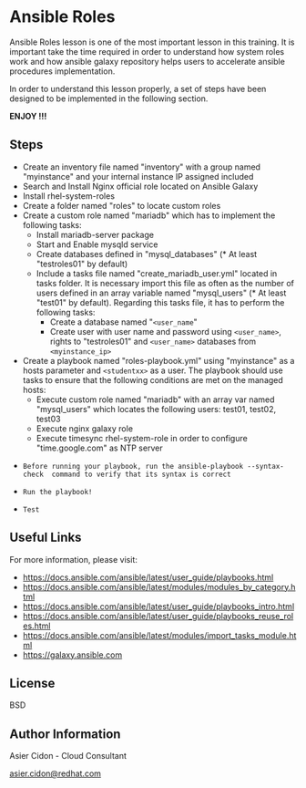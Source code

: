 # Ansible Roles

Ansible Roles lesson is one of the most important lesson in this training. It is important take the time required in order to understand how system roles work and how ansible galaxy repository helps users to accelerate ansible procedures implementation.

In order to understand this lesson properly, a set of steps have been designed to be implemented in the following section.

**ENJOY !!!**

## Steps 

-   Create an inventory file named "inventory" with a group named "myinstance" and your internal instance IP assigned included
-   Search and Install Nginx official role located on Ansible Galaxy
-   Install rhel-system-roles
-   Create a folder named "roles" to locate custom roles
-   Create a custom role named "mariadb" which has to implement the following tasks:
    -   Install mariadb-server package
    -   Start and Enable mysqld service
    -   Create databases defined in "mysql_databases" (* At least "testroles01" by default)
    -   Include a tasks file named "create_mariadb_user.yml" located in tasks folder. It is necessary import this file as often as the number of users defined in an array variable named "mysql_users" (* At least "test01" by default). Regarding this tasks file, it has to perform the following tasks:
        -   Create a database named "``<user_name``"
        -   Create user with user name and password using ``<user_name>``, rights to "testroles01" and ``<user_name>`` databases from `<myinstance_ip>`
-   Create a playbook named "roles-playbook.yml" using "myinstance" as a hosts parameter and `<studentxx>` as a user. The playbook should use tasks to ensure that the following conditions are met on the managed hosts:
    -   Execute custom role named "mariadb" with an array var named "mysql_users" which locates the following users: test01, test02, test03
    -   Execute nginx galaxy role 
    -   Execute timesync rhel-system-role in order to configure "time.google.com" as NTP server 
-     Before running your playbook, run the ansible-playbook --syntax-check  command to verify that its syntax is correct
-     Run the playbook!
-     Test

## Useful Links

For more information, please visit:

-   https://docs.ansible.com/ansible/latest/user_guide/playbooks.html
-   https://docs.ansible.com/ansible/latest/modules/modules_by_category.html
-   https://docs.ansible.com/ansible/latest/user_guide/playbooks_intro.html
-   https://docs.ansible.com/ansible/latest/user_guide/playbooks_reuse_roles.html
-   https://docs.ansible.com/ansible/latest/modules/import_tasks_module.html
-   https://galaxy.ansible.com

License
-------

BSD

Author Information
------------------

 Asier Cidon - Cloud Consultant

 asier.cidon@redhat.com

